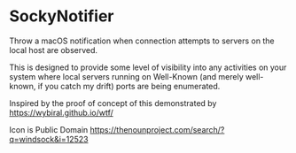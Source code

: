 SockyNotifier
=============

Throw a macOS notification when connection attempts to servers on the local host are observed.

This is designed to provide some level of visibility into any activities on your system where local servers
running on Well-Known (and merely well-known, if you catch my drift) ports are being enumerated.

Inspired by the proof of concept of this demonstrated by https://wybiral.github.io/wtf/

Icon is Public Domain https://thenounproject.com/search/?q=windsock&i=12523
